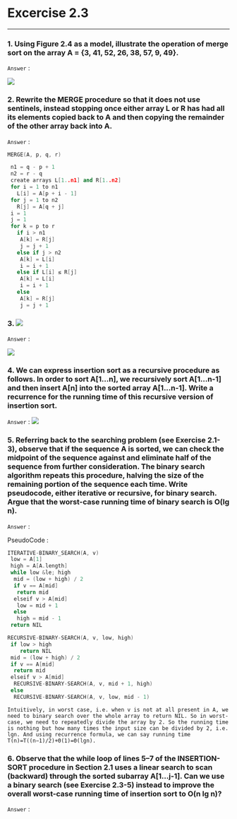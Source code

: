 # Excercise 2.3

---

### 1. Using Figure 2.4 as a model, illustrate the operation of merge sort on the array A = {3, 41, 52, 26, 38, 57, 9, 49}.

`Answer` :

![](https://github.com/gzc/CLRS/raw/master/C02-Getting-Started/repo/s3/1.png)

### 2. Rewrite the MERGE procedure so that it does not use sentinels, instead stopping once either array L or R has had all its elements copied back to A and then copying the remainder of the other array back into A.

`Answer` :

```cpp
MERGE(A, p, q, r)

 n1 = q - p + 1
 n2 = r - q
 create arrays L[1..n1] and R[1..n2]
 for i = 1 to n1
   L[i] = A[p + i - 1]
 for j = 1 to n2
   R[j] = A[q + j]
 i = 1
 j = 1
 for k = p to r
   if i > n1
    A[k] = R[j]
    j = j + 1
   else if j > n2
    A[k] = L[i]
    i = i + 1
   else if L[i] ≤ R[j]
    A[k] = L[i]
    i = i + 1
   else
    A[k] = R[j]
    j = j + 1
```

### 3. ![](https://i.ibb.co/xfvDzx4/my-basic-app.png)

`Answer` :

![](https://i.ibb.co/NWXmtnJ/my-basic-app.png)

### 4. We can express insertion sort as a recursive procedure as follows. In order to sort A[1...n], we recursively sort A[1...n-1] and then insert A[n] into the sorted array A[1...n-1]. Write a recurrence for the running time of this recursive version of insertion sort.

`Answer` :
![](https://i.ibb.co/mykT6WX/my-basic-app.png)

### 5. Referring back to the searching problem (see Exercise 2.1-3), observe that if the sequence A is sorted, we can check the midpoint of the sequence against and eliminate half of the sequence from further consideration. The binary search algorithm repeats this procedure, halving the size of the remaining portion of the sequence each time. Write pseudocode, either iterative or recursive, for binary search. Argue that the worst-case running time of binary search is O(lg n).

`Answer` :

PseudoCode :

```cpp
ITERATIVE-BINARY_SEARCH(A, v)
 low = A[1]
 high = A[A.length]
 while low &le; high
  mid = (low + high) / 2
  if v == A[mid]
   return mid
  elseif v > A[mid]
   low = mid + 1
  else
   high = mid - 1
 return NIL
```

```cpp
RECURSIVE-BINARY-SEARCH(A, v, low, high)
 if low > high
    return NIL
 mid = (low + high) / 2
 if v == A[mid]
  return mid
 elseif v > A[mid]
  RECURSIVE-BINARY-SEARCH(A, v, mid + 1, high)
 else
  RECURSIVE-BINARY-SEARCH(A, v, low, mid - 1)
```

`Intuitively, in worst case, i.e. when v is not at all present in A, we need to binary search over the whole array to return NIL. So in worst-case, we need to repeatedly divide the array by 2. So the running time is nothing but how many times the input size can be divided by 2, i.e. lgn. And using recurrence formula, we can say running time T(n)=T((n−1)/2)+Θ(1)=Θ(lgn).`

### 6. Observe that the while loop of lines 5–7 of the INSERTION-SORT procedure in Section 2.1 uses a linear search to scan (backward) through the sorted subarray A[1...j-1]. Can we use a binary search (see Exercise 2.3-5) instead to improve the overall worst-case running time of insertion sort to O(n lg n)?

`Answer` :
